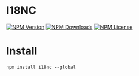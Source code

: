 I18NC
==================


[![NPM Version][npm-image]][npm-url]
[![NPM Downloads][downloads-image]][npm-url]
[![NPM License][license-image]][npm-url]

# Install
```
npm install i18nc --global
```


[npm-image]: https://img.shields.io/npm/v/i18nc.svg
[downloads-image]: https://img.shields.io/npm/dm/i18nc.svg
[npm-url]: https://www.npmjs.org/package/i18nc
[license-image]: https://img.shields.io/npm/l/i18nc.svg
